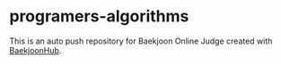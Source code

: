 # programers-algorithms
This is an auto push repository for Baekjoon Online Judge created with [BaekjoonHub](https://github.com/BaekjoonHub/BaekjoonHub).
